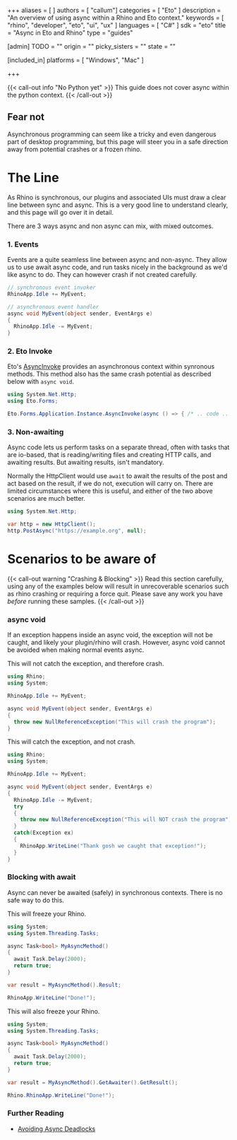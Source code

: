 +++
aliases = [ ]
authors = [ "callum"]
categories = [ "Eto" ]
description = "An overview of using async within a Rhino and Eto context."
keywords = [ "rhino", "developer", "eto", "ui", "ux" ]
languages = [ "C#" ]
sdk = "eto"
title = "Async in Eto and Rhino"
type = "guides"

[admin]
TODO = ""
origin = ""
picky_sisters = ""
state = ""

[included_in]
platforms = [ "Windows", "Mac" ]

+++

{{< call-out info "No Python yet" >}}
  This guide does not cover async within the python context.
{{< /call-out >}}

## Fear not
Asynchronous programming can seem like a tricky and even dangerous part of desktop programming, but this page will steer you in a safe direction away from potential crashes or a frozen rhino.

# The Line
As Rhino is synchronous, our plugins and associated UIs must draw a clear line between sync and async. This is a very good line to understand clearly, and this page will go over it in detail.

There are 3 ways async and non async can mix, with mixed outcomes.

### 1. Events
Events are a quite seamless line between async and non-async. They allow us to use await async code, and run tasks nicely in the background as we'd like async to do. They can however crash if not created carefully.

``` cs
// synchronous event invoker
RhinoApp.Idle += MyEvent;

// asynchronous event handler
async void MyEvent(object sender, EventArgs e)
{
  RhinoApp.Idle -= MyEvent;
}
```

### 2. Eto Invoke
Eto's [AsyncInvoke](http://pages.picoe.ca/docs/api/html/M_Eto_Forms_Application_AsyncInvoke.htm) provides an asynchronous context within synronous methods. This method also has the same crash potential as described below with `async void`.

``` cs
using System.Net.Http;
using Eto.Forms;

Eto.Forms.Application.Instance.AsyncInvoke(async () => { /* .. code .. */ });
```

### 3. Non-awaiting
Async code lets us perform tasks on a separate thread, often with tasks that are io-based, that is reading/writing files and creating HTTP calls, and awaiting results. But awaiting results, isn't mandatory.

Normally the HttpClient would use `await` to await the results of the post and act based on the result, if we do not, execution will carry on. There are limited circumstances where this is useful, and either of the two above scenarios are much better.

``` cs
using System.Net.Http;

var http = new HttpClient();
http.PostAsync("https://example.org", null);
```

# Scenarios to be aware of
{{< call-out warning "Crashing & Blocking" >}}
  Read this section carefully, using any of the examples below will result in unrecoverable scenarios such as rhino crashing or requiring a force quit.
  Please save any work you have _before_ running these samples.
{{< /call-out >}}

### async void
If an exception happens inside an async void, the exception will not be caught, and likely your plugin/rhino will crash. However, async void cannot be avoided when making normal events async.

This will not catch the exception, and therefore crash.
``` cs
using Rhino;
using System;

RhinoApp.Idle += MyEvent;

async void MyEvent(object sender, EventArgs e)
{
  throw new NullReferenceException("This will crash the program");
}
```

This will catch the exception, and not crash.
``` cs
using Rhino;
using System;

RhinoApp.Idle += MyEvent;

async void MyEvent(object sender, EventArgs e)
{
  RhinoApp.Idle -= MyEvent;
  try
  {
    throw new NullReferenceException("This will NOT crash the program");
  }
  catch(Exception ex)
  {
    RhinoApp.WriteLine("Thank gosh we caught that exception!");
  }
}
```

### Blocking with await
Async can never be awaited (safely) in synchronous contexts. There is no safe way to do this.

This will freeze your Rhino.
``` cs
using System;
using System.Threading.Tasks;

async Task<bool> MyAsyncMethod()
{
  await Task.Delay(2000);
  return true;
}

var result = MyAsyncMethod().Result;

RhinoApp.WriteLine("Done!");
```

This will also freeze your Rhino.
``` cs
using System;
using System.Threading.Tasks;

async Task<bool> MyAsyncMethod()
{
  await Task.Delay(2000);
  return true;
}

var result = MyAsyncMethod().GetAwaiter().GetResult();

Rhino.RhinoApp.WriteLine("Done!");
```

### Further Reading
- [Avoiding Async Deadlocks](https://medium.com/rubrikkgroup/understanding-async-avoiding-deadlocks-e41f8f2c6f5d)